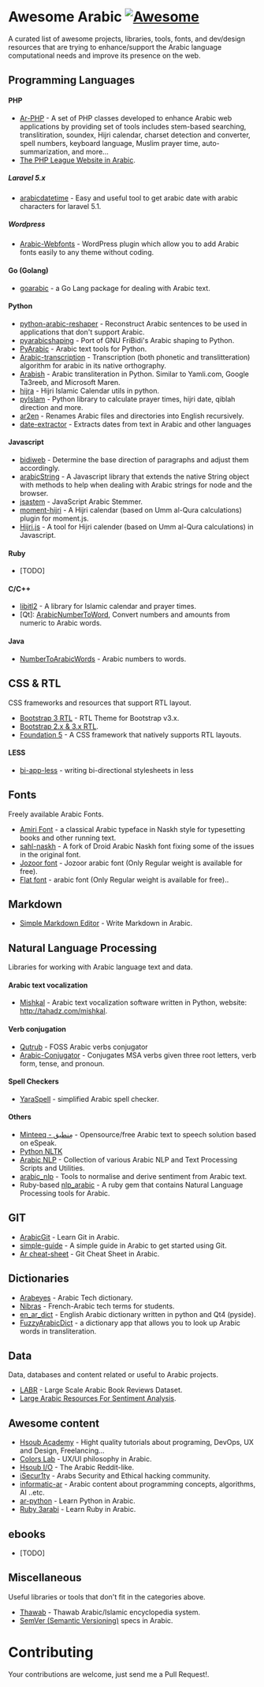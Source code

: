 # Awesome Arabic [![Awesome](https://cdn.rawgit.com/sindresorhus/awesome/d7305f38d29fed78fa85652e3a63e154dd8e8829/media/badge.svg)](https://github.com/sindresorhus/awesome)

A curated list of awesome projects, libraries, tools, fonts, and dev/design resources that are trying to enhance/support the Arabic language computational needs and improve its presence on the web.

## Programming Languages

#### PHP
* [Ar-PHP](http://www.ar-php.org/) - A set of PHP classes developed to enhance Arabic web applications by providing set of tools includes stem-based searching, translitiration, soundex, Hijri calendar, charset detection and converter, spell numbers, keyboard language, Muslim prayer time, auto-summarization, and more...
* [The PHP League Website in Arabic](https://thephpleague.com/ar/).

##### Laravel 5.x
* [arabicdatetime](https://github.com/maherelgamil/arabicdatetime) - Easy and useful tool to get arabic date with arabic characters for laravel 5.1.

##### Wordpress
* [Arabic-Webfonts](https://github.com/mandooox/Arabic-Webfonts) - WordPress plugin which allow you to add Arabic fonts easily to any theme without coding.

#### Go (Golang)
* [goarabic](https://github.com/01walid/goarabic) - a Go Lang package for dealing with Arabic text.

#### Python 
* [python-arabic-reshaper](https://github.com/mpcabd/python-arabic-reshaper) - Reconstruct Arabic sentences to be used in applications that don't support Arabic.
* [pyarabicshaping](https://github.com/behdad/pyarabicshaping) - Port of GNU FriBidi's Arabic shaping to Python.
* [PyArabic](https://pypi.python.org/pypi/PyArabic/0.4) - Arabic text tools for Python.
* [Arabic-transcription](https://github.com/cnnorris/Arabic-transcription) - Transcription (both phonetic and translitteration) algorithm for arabic in its native orthography.
* [Arabish](https://github.com/amasad/arabish) - Arabic transliteration in Python. Similar to Yamli.com, Google Ta3reeb, and Microsoft Maren.
* [hijra](https://github.com/ojuba-org/hijra) - Hijri Islamic Calendar utils in python.
* [pyIslam](https://github.com/abougouffa/pyIslam) - Python library to calculate prayer times, hijri date, qiblah direction and more.
* [ar2en](https://github.com/maherg/ar2en) - Renames Arabic files and directories into English recursively.
* [date-extractor](https://github.com/DanielJDufour/date-extractor) - Extracts dates from text in Arabic and other languages

#### Javascript
* [bidiweb](https://github.com/hasenj/bidiweb) - Determine the base direction of paragraphs and adjust them accordingly.
* [arabicString](https://github.com/ahmads/arabicString) - A Javascript library that extends the native String object with methods to help when dealing with Arabic strings for node and the browser.
* [jsastem](https://github.com/ejtaal/jsastem) - JavaScript Arabic Stemmer.
* [moment-hijri](https://github.com/xsoh/moment-hijri) -  A Hijri calendar (based on Umm al-Qura calculations) plugin for moment.js.
* [Hijri.js](https://github.com/xsoh/Hijri.js) - A tool for Hijri calender (based on Umm al-Qura calculations) in Javascript.

#### Ruby
* [TODO]

#### C/C++
* [libitl2](https://github.com/sohaibafifi/libitl2) - A library for Islamic calendar and prayer times.
* [Qt]: [ArabicNumberToWord](https://github.com/01walid/ArabicNumberToWord), Convert numbers and amounts from numeric to Arabic words.

#### Java
* [NumberToArabicWords](https://github.com/bluemix/NumberToArabicWords) - Arabic numbers to words.


## CSS & RTL

CSS frameworks and resources that support RTL layout.

* [Bootstrap 3 RTL](https://github.com/morteza/bootstrap-rtl) - RTL Theme for Bootstrap v3.x.
* [Bootstrap 2.x & 3.x RTL](http://muayyad-alsadi.github.io/bootstrap-rtl/2.x/index.html).
* [Foundation 5](http://foundation.zurb.com/) - A CSS framework that natively supports RTL layouts.

#### LESS
* [bi-app-less](https://github.com/anasnakawa/bi-app-less) - writing bi-directional stylesheets in less
 
## Fonts

Freely available Arabic Fonts.

* [Amiri Font](http://www.amirifont.org) - a classical Arabic typeface in Naskh style for typesetting books and other running text.
* [sahl-naskh](https://github.com/khaledhosny/sahl-naskh) - A fork of Droid Arabic Naskh font fixing some of the issues in the original font.
* [Jozoor font](http://fonts.jozoor.com/jozoor-font/) - Jozoor arabic font (Only Regular weight is available for free).
* [Flat font](http://fonts.jozoor.com/flat-font/) - arabic font (Only Regular weight is available for free)..

## Markdown
* [Simple Markdown Editor](https://github.com/ahmadajmi/markdown-arabic) - Write Markdown in Arabic.


## Natural Language Processing

Libraries for working with Arabic language text and data.

#### Arabic text vocalization
* [Mishkal](https://github.com/linuxscout/mishkal) - Arabic text vocalization software written in Python, website: http://tahadz.com/mishkal.

#### Verb conjugation 
* [Qutrub](http://qutrub.arabeyes.org/) - FOSS Arabic verbs conjugator
* [Arabic-Conjugator](https://github.com/awillborn/Arabic-Conjugator) - Conjugates MSA verbs given three root letters, verb form, tense, and pronoun.

#### Spell Checkers
* [YaraSpell](https://github.com/linuxscout/yaraspell) - simplified Arabic spell checker.

#### Others
* [Minteeq - مِنطيق](http://arabic-tools.github.io/ar-espeak/) - Opensource/free Arabic text to speech solution based on eSpeak.
* [Python NLTK](https://github.com/nltk/nltk)
* [Arabic NLP](https://github.com/SemanticFrontiers/ArabicNLP) - Collection of various Arabic NLP and Text Processing Scripts and Utilities.
* [arabic_nlp](https://github.com/alexrutherford/arabic_nlp) - Tools to normalise and derive sentiment from Arabic text.
* Ruby-based [nlp_arabic](https://github.com/othmanela/nlp_arabic) - A ruby gem that contains Natural Language Processing tools for Arabic.

## GIT

* [ArabicGit](http://www.arabicgit.com/) - Learn Git in Arabic.
* [simple-guide](http://www.arabicgit.com/simple-guide/) - A simple guide in Arabic to get started using Git.
* [Ar cheat-sheet](http://www.git-tower.com/blog/git-cheat-sheet-ar) - Git Cheat Sheet in Arabic.

## Dictionaries

* [Arabeyes](http://www.arabeyes.org/%D8%A7%D9%84%D9%82%D8%A7%D9%85%D9%88%D8%B3_%D8%A7%D9%84%D8%AA%D9%82%D9%86%D9%8A) - Arabic Tech dictionary.
* [Nibras](https://github.com/01walid/Nibras) - French-Arabic tech terms for students.
* [en_ar_dict](https://github.com/devjustly/en_ar_dict) - English Arabic dictionary written in python and Qt4 (pyside).
* [FuzzyArabicDict](https://github.com/michelleful/FuzzyArabicDict) - a dictionary app that allows you to look up Arabic words in transliteration.

## Data

Data, databases and content related or useful to Arabic projects.

* [LABR](https://github.com/mohamedadaly/labr) - Large Scale Arabic Book Reviews Dataset.
* [Large Arabic Resources For Sentiment Analysis](https://github.com/hadyelsahar/large-arabic-sentiment-analysis-resouces).


## Awesome content

* [Hsoub Academy](http://academy.hsoub.com/) - Hight quality tutorials about programing, DevOps, UX and Design, Freelancing...
* [Colors Lab](http://www.colorslab.net/) - UX/UI philosophy in Arabic.
* [Hsoub I/O](https://io.hsoub.com/) - The Arabic Reddit-like.
* [iSecur1ty](http://www.isecur1ty.org/) - Arabs Security and Ethical hacking community.
* [informatic-ar](http://informatic-ar.com/) - Arabic content about programming concepts, algorithms, AI ..etc.
* [ar-python](http://www.ar-python.com/) - Learn Python in Arabic.
* [Ruby 3arabi](http://ruby3arabi.com/) - Learn Ruby in Arabic.

## ebooks
* [TODO]

## Miscellaneous

Useful libraries or tools that don't fit in the categories above.

* [Thawab](https://github.com/ojuba-org/thawab) - Thawab Arabic/Islamic encyclopedia system.
* [SemVer (Semantic Versioning)](http://semver.org/lang/ar/) specs in Arabic.

# Contributing

Your contributions are welcome, just send me a Pull Request!.

